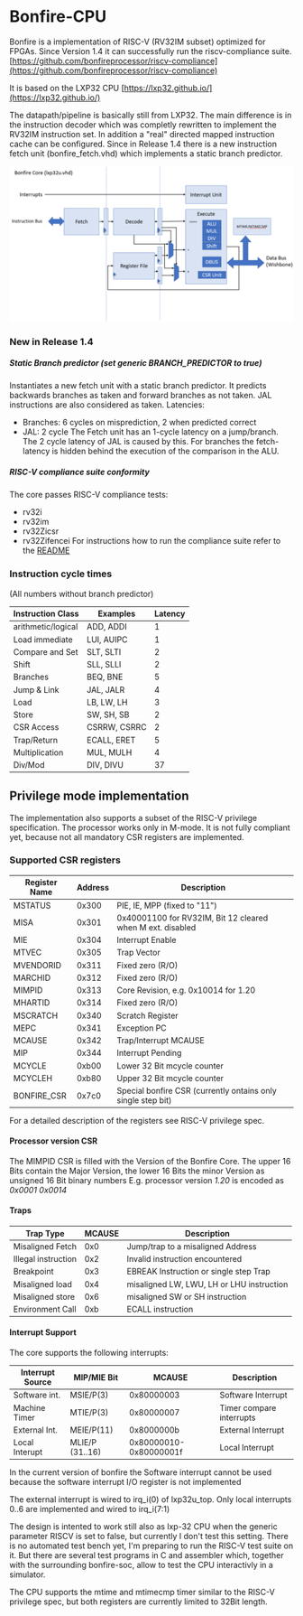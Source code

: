 

# Bonfire-CPU

Bonfire is a implementation of RISC-V (RV32IM subset) optimized for FPGAs. Since Version 1.4 it can successfully run the riscv-compliance suite.
 [https://github.com/bonfireprocessor/riscv-compliance](https://github.com/bonfireprocessor/riscv-compliance)

It is based on the LXP32 CPU [https://lxp32.github.io/](https://lxp32.github.io/)

The datapath/pipeline is basically still from LXP32. The main difference is in the instruction decoder which was completly rewritten to implement the RV32IM instruction set.
In addition a "real" directed mapped instruction cache can be configured.
Since in Release 1.4 there is a new instruction fetch unit (bonfire_fetch.vhd) which implements a static branch predictor.

 
![bonfire core](doc/bonfire_core.png)


### New in Release 1.4

##### Static Branch predictor (set generic BRANCH_PREDICTOR to true)

Instantiates a new fetch unit with a static branch predictor. It predicts backwards branches as taken and forward branches as not taken. JAL instructions are also considered as taken.
Latencies:
  * Branches: 6 cycles on misprediction, 2 when predicted correct
  * JAL: 2 cycle
The Fetch unit has an 1-cycle latency on a jump/branch. The 2 cycle latency of JAL is caused by this. For branches the fetch-latency is hidden behind the execution of the comparison in the ALU.

##### RISC-V compliance suite conformity
The core passes RISC-V compliance tests:
* rv32i
* rv32im
* rv32Zicsr
* rv32Zifencei
For instructions how to run the compliance suite refer to the [README](https://github.com/bonfireprocessor/riscv-compliance/blob/master/riscv-target/bonfire/README.md)


### Instruction cycle times

(All numbers without branch predictor)

Instruction Class | Examples    | Latency
------------------|-------------|---------
arithmetic/logical| ADD, ADDI   |   1
Load immediate    | LUI, AUIPC  |   1
Compare and Set   | SLT, SLTI   |   2
Shift             | SLL, SLLI   |   2
Branches          | BEQ, BNE    |   5
Jump & Link       | JAL, JALR   |   4
Load              | LB, LW, LH  |   3
Store             | SW, SH, SB  |   2
CSR Access        | CSRRW, CSRRC|   2
Trap/Return       | ECALL, ERET |   5
Multiplication    | MUL, MULH   |   4
Div/Mod           | DIV, DIVU   |  37


## Privilege mode implementation

The implementation also supports a subset of the RISC-V privilege specification. The processor works only in M-mode. It is not fully compliant yet, because not all mandatory CSR registers are implemented.

### Supported CSR registers

Register Name | Address | Description
--------------|---------|-------------
MSTATUS       | 0x300   | PIE, IE, MPP (fixed to "11")
MISA          | 0x301   | 0x40001100 for RV32IM, Bit 12 cleared when M ext. disabled
MIE           | 0x304   | Interrupt Enable
MTVEC         | 0x305   | Trap Vector
MVENDORID     | 0x311   | Fixed zero (R/O)
MARCHID       | 0x312   | Fixed zero (R/O)
MIMPID        | 0x313   | Core Revision, e.g. 0x10014 for 1.20
MHARTID       | 0x314   | Fixed zero (R/O)
MSCRATCH      | 0x340   | Scratch Register
MEPC          | 0x341   | Exception PC
MCAUSE        | 0x342   | Trap/Interrupt MCAUSE
MIP           | 0x344   | Interrupt Pending
MCYCLE        | 0xb00   | Lower 32 Bit mcycle counter
MCYCLEH       | 0xb80   | Upper 32 Bit mcycle counter
BONFIRE_CSR   | 0x7c0   | Special bonfire CSR (currently ontains only single step bit)

For  a detailed description of the registers see RISC-V privilege spec.

#### Processor version CSR

The MIMPID CSR is filled with the Version of the Bonfire Core. The upper 16 Bits contain the Major Version, the lower 16 Bits the minor Version as unsigned 16 Bit binary numbers
E.g. processor version _1.20_ is encoded as _0x0001 0x0014_

#### Traps

Trap Type          | MCAUSE  | Description
-------------------|---------|------------
Misaligned Fetch   | 0x0     | Jump/trap to a misaligned Address
Illegal instruction| 0x2     | Invalid instruction encountered
Breakpoint         | 0x3     | EBREAK Instruction or single step Trap
Misaligned load    | 0x4     | misaligned LW, LWU, LH or LHU instruction
Misaligned store   | 0x6     | misaligned SW or SH instruction
Environment Call   | 0xb     | ECALL instruction


####  Interrupt Support

The core supports the following interrupts:

Interrupt Source | MIP/MIE Bit | MCAUSE     | Description
-----------------|-------------|------------|-------------
Software int.    | MSIE/P(3)   | 0x80000003 | Software Interrupt
Machine Timer    | MTIE/P(3)   | 0x80000007 | Timer compare interrupts
External Int.    | MEIE/P(11)  | 0x8000000b | External Interrupt
Local Interupt   | MLIE/P (31..16)| 0x80000010-0x80000001f| Local Interrupt  

In the current version of bonfire the Software interrupt cannot be used because the software interrupt I/O register is not implemented

The external interrupt is wired to irq_i(0) of lxp32u_top.
Only local interrupts 0..6 are implemented and wired to irq_i(7:1)

The design is intented to work still also as lxp-32 CPU when the generic parameter RISCV is set to false, but currently I don't test this setting. There is no automated test bench yet, I'm preparing to run the RISC-V test suite on it. But there are several test programs in C and assembler which, together with the surrounding bonfire-soc, allow to test the CPU interactivly in a simulator.


The CPU supports the mtime and mtimecmp timer similar to the RISC-V privilege spec, but both registers are currently limited to 32Bit length.
